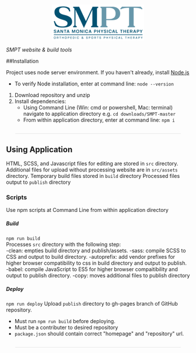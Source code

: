 
<img style="width: 50%; margin-left: 25%;" src="./src/assets/img/logo570x220.png" alt="SMPT Santa Monica Physical Therapy Orthopedic & Sports Physical Therapy">

_SMPT website & build tools_ 


##Installation

Project uses node server environment. If you haven't already, install [Node.js](https://nodejs.org/en/download/) 
- To verify Node installation, enter at command line: `node --version`
1. Download repository and unzip
2. Install dependencies:
   - Using Command Line (Win: cmd or powershell, Mac: terminal) navigate to application directory e.g. `cd downloads/SMPT-master`
   - From within application directory, enter at command line: `npm i`  
   
<div style="width: 90%; margin: auto; padding-top: 1em; border-bottom: 2px solid #eeeeee"></div>

## Using Application

HTML, SCSS, and Javascript files for editing are stored in `src` directory.  
Additional files for upload without processing website are in `src/assets` directory.
Temporary build files stored in `build` directory
Processed files output to `publish` directory

### Scripts
 Use npm scripts at Command Line from within application directory
##### Build 
`npm run build`  
Processes `src` directory with the following step:  
-clean: empties build directory and publish/assets.
-sass: compile SCSS to CSS and output to build directory.
-autoprefix: add vendor prefixes for higher browser compatibility to css in build directory and output to publish.
-babel: compile JavaScript to ES5 for higher browser compaitibility and output to publish directory.
-copy: moves additional files to publish directory

##### Deploy
`npm run deploy`
Upload `publish` directory to gh-pages branch of GitHub repository. 
- Must run `npm run build` before deploying.
- Must be a contributer to desired repository
- `package.json` should contain correct "homepage" and "repository" url.  

<div style="width: 90%; margin: auto; padding-top: 1em; border-bottom: 2px solid #eeeeee"></div>

